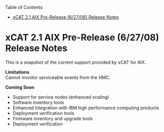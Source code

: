 <!-- START doctoc generated TOC please keep comment here to allow auto update -->
<!-- DON'T EDIT THIS SECTION, INSTEAD RE-RUN doctoc TO UPDATE -->
Table of Contents

- [xCAT 2.1 AIX Pre-Release (6/27/08) Release Notes](#xcat-21-aix-pre-release-62708-release-notes)

<!-- END doctoc generated TOC please keep comment here to allow auto update -->

# xCAT 2.1 AIX Pre-Release (6/27/08) Release Notes

This is a snapshot of the current support provided by xCAT for AIX. 

**Limitations**  
Cannot monitor serviceable events from the HMC. 

**Coming Soon**

  * Support for service nodes (enhanced scaling) 
  * Software inventory tools 
  * Enhanced integration with IBM high performance computing products 
  * Deployment verification tools 
  * Firmware inventory and upgrade tools 
  * Deployment verification 

